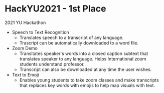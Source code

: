 # HackYU2021 - 1st Place 
2021 YU Hackathon
- Speech to Text Recognition
  - Translates speech to a transcript of any language.
  - Trascript can be automatically downloaded to a word file.
- Zoom Demo
  - Transltates speaker's words into a closed caption subtext that translates speaker to any language. Helps International zoom students understand professor.
  - Transcript can also be downloaded at any time the user wishes.
- Text to Emoji
  - Enables young students to take zoom classes and make transcripts that replaces key words with emojis to help map visuals with text.
